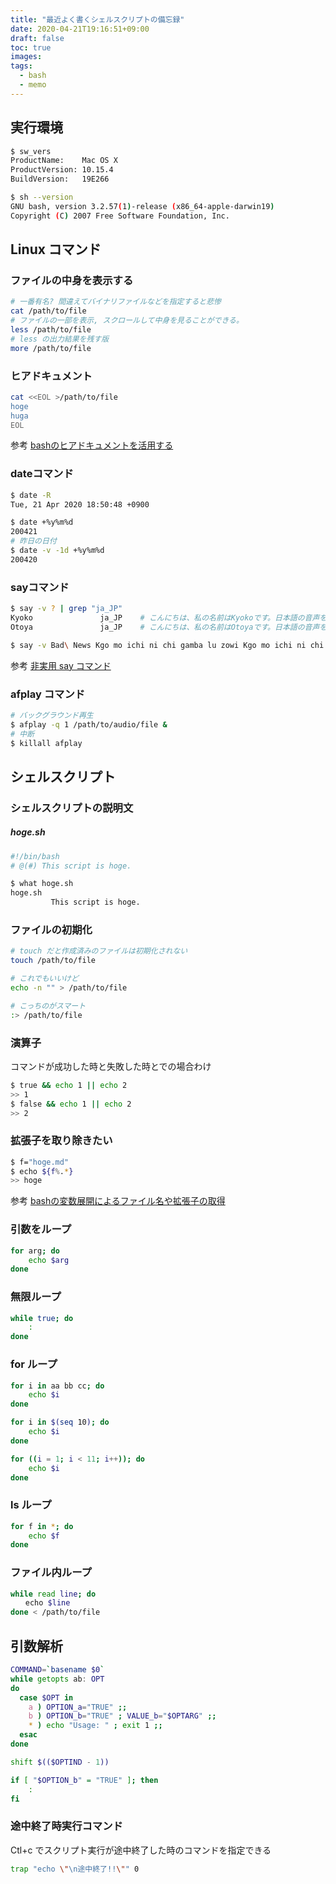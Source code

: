 ```yaml
---
title: "最近よく書くシェルスクリプトの備忘録"
date: 2020-04-21T19:16:51+09:00
draft: false
toc: true
images:
tags:
  - bash
  - memo
---
```


## 実行環境
```bash
$ sw_vers
ProductName:    Mac OS X
ProductVersion: 10.15.4
BuildVersion:   19E266

$ sh --version
GNU bash, version 3.2.57(1)-release (x86_64-apple-darwin19)
Copyright (C) 2007 Free Software Foundation, Inc.
```

## Linux コマンド
### ファイルの中身を表示する
```bash
# 一番有名? 間違えてバイナリファイルなどを指定すると悲惨
cat /path/to/file
# ファイルの一部を表示, スクロールして中身を見ることができる。
less /path/to/file
# less の出力結果を残す版
more /path/to/file
```
### ヒアドキュメント
```bash
cat <<EOL >/path/to/file
hoge
huga
EOL
```

参考 [bashのヒアドキュメントを活用する](https://qiita.com/take4s5i/items/e207cee4fb04385a9952)
### dateコマンド
```bash
$ date -R
Tue, 21 Apr 2020 18:50:48 +0900

$ date +%y%m%d
200421
# 昨日の日付
$ date -v -1d +%y%m%d
200420
```
### sayコマンド
```bash
$ say -v ? | grep "ja_JP"
Kyoko               ja_JP    # こんにちは、私の名前はKyokoです。日本語の音声をお届けします。
Otoya               ja_JP    # こんにちは、私の名前はOtoyaです。日本語の音声をお届けします。

$ say -v Bad\ News Kgo mo ichi ni chi gamba lu zowi Kgo mo ichi ni chi gamba lu zowi
```
参考 [非実用 say コマンド](https://gist.github.com/susisu/c9b106745f94c85e482c)

### afplay コマンド
```bash
# バックグラウンド再生
$ afplay -q 1 /path/to/audio/file &
# 中断
$ killall afplay
```
## シェルスクリプト
### シェルスクリプトの説明文
##### hoge.sh
```bash
#!/bin/bash
# @(#) This script is hoge.
```
```bash
$ what hoge.sh 
hoge.sh
         This script is hoge.
```

### ファイルの初期化
```bash
# touch だと作成済みのファイルは初期化されない
touch /path/to/file

# これでもいいけど
echo -n "" > /path/to/file

# こっちのがスマート
:> /path/to/file
```
### 演算子
コマンドが成功した時と失敗した時とでの場合わけ
```bash
$ true && echo 1 || echo 2
>> 1
$ false && echo 1 || echo 2
>> 2
```

### 拡張子を取り除きたい
```bash
$ f="hoge.md"
$ echo ${f%.*}
>> hoge
```

参考 [bashの変数展開によるファイル名や拡張子の取得](https://qiita.com/mriho/items/b30b3a33e8d2e25e94a8)

### 引数をループ
```bash
for arg; do
    echo $arg
done
```
### 無限ループ
```bash
while true; do
    :
done
```
### for ループ
```bash
for i in aa bb cc; do
    echo $i
done

for i in $(seq 10); do
    echo $i
done

for ((i = 1; i < 11; i++)); do
    echo $i
done
```
### ls ループ
```bash
for f in *; do
    echo $f
done
```
### ファイル内ループ
```bash
while read line; do
　　echo $line
done < /path/to/file
```
## 引数解析
```bash
COMMAND=`basename $0`
while getopts ab: OPT
do
  case $OPT in
    a ) OPTION_a="TRUE" ;;
    b ) OPTION_b="TRUE" ; VALUE_b="$OPTARG" ;;
    * ) echo "Usage: " ; exit 1 ;;
  esac
done

shift $(($OPTIND - 1))

if [ "$OPTION_b" = "TRUE" ]; then
    :
fi
```
### 途中終了時実行コマンド
Ctl+c でスクリプト実行が途中終了した時のコマンドを指定できる
```bash
trap "echo \"\n途中終了!!\"" 0
```


